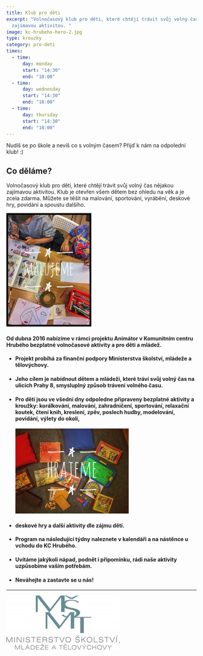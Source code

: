 ```yaml
---
title: Klub pro děti
excerpt: "Volnočasový klub pro děti, které chtějí trávit svůj volný čas nějakou
  zajímavou aktivitou. "
image: kc-hrubeho-hero-2.jpg
type: krouzky
category: pro-deti
times:
  - time:
      day: monday
      start: "14:30"
      end: "18:00"
  - time:
      day: wednesday
      start: "14:30"
      end: "18:00"
  - time:
      day: thursday
      start: "14:30"
      end: "18:00"
---
```


<!--StartFragment-->

Nudíš se po škole a nevíš co s volným časem? Přijď k nám na odpolední klub! :)

## Co děláme?

Volnočasový klub pro děti, které chtějí trávit svůj volný čas nějakou zajímavou aktivitou. Klub je otevřen všem dětem bez ohledu na věk a je zcela zdarma. Můžete se těšit na malování, sportování, vyrábění, deskové hry, povídání a spoustu dalšího.

![](malujeme-225x300.jpg)

#### Od dubna 2016 nabízíme v rámci projektu Animátor v Komunitním centru Hrubého bezplatné volnočasové aktivity a pro děti a mládež.

- #### Projekt probíhá za finanční podpory Ministerstva školství, mládeže a tělovýchovy.
- #### Jeho cílem je nabídnout dětem a mládeži, které tráví svůj volný čas na ulicích Prahy 8, smysluplný způsob trávení volného času.
- #### Pro děti jsou ve všední dny odpoledne připraveny bezplatné aktivity a kroužky: korálkování, malování, zahradničení, sportování, relaxační koutek, čtení knih, kreslení, zpěv, poslech hudby, modelování, povídání, výlety do okolí,

  ![](hrajeme-300x225.jpg)

- #### deskové hry a další aktivity dle zájmu dětí.
- #### Program na následující týdny naleznete v kalendáři a na nástěnce u vchodu do KC Hrubého.
- #### Uvítáme jakýkoli nápad, podnět i připomínku, rádi naše aktivity uzpůsobíme vašim potřebám.
- #### Neváhejte a zastavte se u nás!

---

![](msmt-logo-300x143.jpg)
